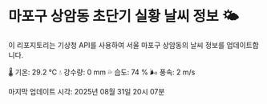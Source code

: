 
# 마포구 상암동 초단기 실황 날씨 정보 🌤️

이 리포지토리는 기상청 API를 사용하여 서울 마포구 상암동의 날씨 정보를 업데이트합니다. 

🌡️ 기온: 29.2 ℃
💧 강수량: 0 mm
💦 습도: 74 %
🌬️ 풍속: 2 m/s

마지막 업데이트 시각: 2025년 08월 31일 20시 07분    
